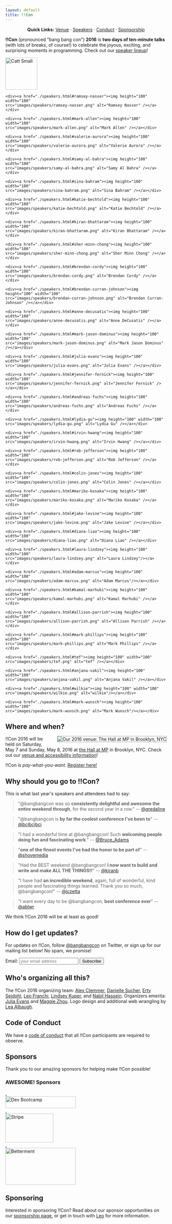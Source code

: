 ```yaml
---
layout: default
title: !!Con
---
```


<p style="text-align: center;">
    <strong>Quick Links:</strong>
    <a href="venue-accessibility.html">Venue</a>
    &middot; <a href="speakers.html">Speakers</a>
    &middot; <a href="conduct.html">Conduct</a>
    &middot; <a href="sponsors.html">Sponsorship</a>
</p>

**!!Con** (pronounced "bang bang con") **2016** is **two days of
ten-minute talks** (with lots of breaks, of course!) to celebrate the
joyous, exciting, and surprising moments in programming.  Check out
our [speaker lineup](speakers.html)!

<a name="speaking" id="speaking"></a>

<div class="speaker-pics">
    <div><a href="./speakers.html#catt-small"><img height="100" width="100"
    src="images/speakers/catt-small.png" alt="Catt Small" /></a></div>

    <div><a href="./speakers.html#ramsey-nasser"><img height="100" width="100"
    src="images/speakers/ramsey-nasser.png" alt="Ramsey Nasser" /></a></div>

    <div><a href="./speakers.html#mark-allen"><img height="100" width="100"
    src="images/speakers/mark-allen.png" alt="Mark Allen" /></a></div>

    <div><a href="./speakers.html#valerie-aurora"><img height="100" width="100"
    src="images/speakers/valerie-aurora.png" alt="Valerie Aurora" /></a></div>

    <div><a href="./speakers.html#samy-al-bahra"><img height="100" width="100"
    src="images/speakers/samy-al-bahra.png" alt="Samy Al Bahra" /></a></div>

    <div><a href="./speakers.html#sina-bahram"><img height="100" width="100"
    src="images/speakers/sina-bahram.png" alt="Sina Bahram" /></a></div>

    <div><a href="./speakers.html#katie-bechtold"><img height="100" width="100"
    src="images/speakers/katie-bechtold.png" alt="Katie Bechtold" /></a></div>

    <div><a href="./speakers.html#kiran-bhattaram"><img height="100" width="100"
    src="images/speakers/kiran-bhattaram.png" alt="Kiran Bhattaram" /></a></div>

    <div><a href="./speakers.html#sher-minn-chong"><img height="100" width="100"
    src="images/speakers/sher-minn-chong.png" alt="Sher Minn Chong" /></a></div>

    <div><a href="./speakers.html#brendan-cordy"><img height="100" width="100"
    src="images/speakers/brendan-cordy.png" alt="Brendan Cordy" /></a></div>

    <div><a href="./speakers.html#brendan-curran-johnson"><img height="100" width="100"
    src="images/speakers/brendan-curran-johnson.png" alt="Brendan Curran-Johnson" /></a></div>

    <div><a href="./speakers.html#anne-decusatis"><img height="100" width="100"
    src="images/speakers/anne-decusatis.png" alt="Anne DeCusatis" /></a></div>

    <div><a href="./speakers.html#mark-jason-dominus"><img height="100" width="100"
    src="images/speakers/mark-jason-dominus.png" alt="Mark Jason Dominus" /></a></div>

    <div><a href="./speakers.html#julia-evans"><img height="100" width="100"
    src="images/speakers/julia-evans.png" alt="Julia Evans" /></a></div>

    <div><a href="./speakers.html#jennifer-fernick"><img height="100" width="100"
    src="images/speakers/jennifer-fernick.png" alt="Jennifer Fernick" /></a></div>

    <div><a href="./speakers.html#andreas-fuchs"><img height="100" width="100"
    src="images/speakers/andreas-fuchs.png" alt="Andreas Fuchs" /></a></div>

    <div><a href="./speakers.html#lydia-gu"><img height="100" width="100"
    src="images/speakers/lydia-gu.png" alt="Lydia Gu" /></a></div>

    <div><a href="./speakers.html#irvin-hwang"><img height="100" width="100"
    src="images/speakers/irvin-hwang.png" alt="Irvin Hwang" /></a></div>

    <div><a href="./speakers.html#rob-jefferson"><img height="100" width="100"
    src="images/speakers/rob-jefferson.png" alt="Rob Jefferson" /></a></div>

    <div><a href="./speakers.html#colin-jones"><img height="100" width="100"
    src="images/speakers/colin-jones.png" alt="Colin Jones" /></a></div>

    <div><a href="./speakers.html#mariko-kosaka"><img height="100" width="100"
    src="images/speakers/mariko-kosaka.png" alt="Mariko Kosaka" /></a></div>

    <div><a href="./speakers.html#jake-levine"><img height="100" width="100"
    src="images/speakers/jake-levine.png" alt="Jake Levine" /></a></div>

    <div><a href="./speakers.html#diana-liao"><img height="100" width="100"
    src="images/speakers/diana-liao.png" alt="Diana Liao" /></a></div>

    <div><a href="./speakers.html#laura-lindzey"><img height="100" width="100"
    src="images/speakers/laura-lindzey.png" alt="Laura Lindzey"/></a></div>

    <div><a href="./speakers.html#adam-marcus"><img height="100" width="100"
    src="images/speakers/adam-marcus.png" alt="Adam Marcus"/></a></div>

    <div><a href="./speakers.html#kamal-marhubi"><img height="100" width="100"
    src="images/speakers/kamal-marhubi.png" alt="Kamal Marhubi" /></a></div>

    <div><a href="./speakers.html#allison-parrish"><img height="100" width="100"
    src="images/speakers/allison-parrish.png" alt="Allison Parrish" /></a></div>

    <div><a href="./speakers.html#mark-phillips"><img height="100" width="100"
    src="images/speakers/mark-phillips.png" alt="Mark Phillips" /></a></div>

    <div><a href="./speakers.html#tef"><img height="100" width="100"
    src="images/speakers/tef.png" alt="tef" /></a></div>

    <div><a href="./speakers.html#anjana-vakil"><img height="100" width="100"
    src="images/speakers/anjana-vakil.png" alt="Anjana Vakil" /></a></div>

    <div><a href="./speakers.html#wilkie"><img height="100" width="100"
    src="images/speakers/wilkie.png" alt="wilkie"/></a></div>

    <div><a href="./speakers.html#mark-wunsch"><img height="100" width="100"
    src="images/speakers/mark-wunsch.png" alt="Mark Wunsch"/></a></div>

</div>

<a name="where" id="where"></a>

## Where and when?

<div style="float: right">
<img src="images/2016-venue.jpg" style="border:1px solid #999; margin: 0px 0px 10px 24px;" alt="Our 2016 venue: The Hall at MP in Brooklyn, NYC" />
</div>

!!Con 2016 will be held on Saturday, May 7 and Sunday, May 8, 2016 at
<a href="http://thehallbrooklyn.com/">the Hall at MP</a> in Brooklyn,
NYC.  Check out our
[venue and accessibility information](venue-accessibility.html)!

!!Con is *pay-what-you-want*.  [Register here!](https://www.eventbrite.com/e/con-2016-tickets-24695082657)

<a name="testimonials" id="testimonials"></a>

## Why should you go to !!Con?

This is what last year's speakers and attendees had to say:

> "@bangbangcon was so **consistently delightful and awesome the
> entire weekend through**, for the second year in a row." --
> [@gredaline](https://twitter.com/gredaline/status/600314795951284224)

> "@bangbangcon is **by far the coolest conference I've been to**" --
> [@bcjbcjbcj](https://twitter.com/bcjbcjbcj/status/600050898837086208)

> "I had a wonderful time at @bangbangcon! Such **welcoming people
> doing fun and fascinating work**." --
> [@Bruce_Adams](https://twitter.com/Bruce_Adams/status/600112896010387456)

> "**one of the finest events I've had the honor to be part of**" --
> [@shovemedia](https://twitter.com/shovemedia/status/600066059345985537)

> "Had the BEST weekend @bangbangcon! **I now want to build and write
> and make ALL THE THINGS!!**" --
> [@kiranb](https://twitter.com/kiranb/status/600129399762100226)

> "I have had **an incredible weekend**, again, full of wonderful,
> kind people and fascinating things learned. Thank you so much,
> @bangbangcon!" --
> [@jczetta](https://twitter.com/jczetta/status/600148410650472448)

> "I want every day to be @bangbangcon, **best conference ever**" --
> [@ablwr](https://twitter.com/ablwr/status/599727141660524546)

We think !!Con 2016 will be at least as good!

## How do I get updates?

For updates on !!Con, follow
[@bangbangcon](https://twitter.com/bangbangcon) on Twitter, or sign up
for our mailing list below! No spam, we promise!

<!-- Begin MailChimp Signup Form -->
<div id="mc_embed_signup">
<form action="http://bangbangcon.us3.list-manage.com/subscribe/post?u=37b924b9d7d71dc7aa1a52b4c&amp;id=9f9ec7c469" method="post" id="mc-embedded-subscribe-form" name="mc-embedded-subscribe-form" class="validate" target="_blank" style="background-color: inherit;" novalidate>
<div class="mc-field-group">
<label for="mce-EMAIL">Email:</label>
<input type="email" value="" name="EMAIL" class="required email" id="mce-EMAIL" placeholder='your email address'>
<input type="submit" value="Subscribe" name="subscribe" id="mc-embedded-subscribe" class="button">
</div>
<div id="mce-responses" class="clear">
<div class="response" id="mce-error-response" style="display:none"></div>
<div class="response" id="mce-success-response" style="display:none"></div>
</div>
<!-- real people should not fill this in and expect good things - do not remove this or risk form bot signups-->
<div style="position: absolute; left: -50020px;">
<input type="text" name="b_37b924b9d7d71dc7aa1a52b4c_9f9ec7c469" value="">
</div>
</form>
</div>

<a name="organizers"></a>

## Who's organizing all this?

The !!Con 2016 organizing team:
[Alex Clemmer](https://twitter.com/hausdorff_space),
[Danielle Sucher](https://twitter.com/DanielleSucher),
[Erty Seidohl](https://twitter.com/ertyseidohl),
[Leo Franchi](https://twitter.com/lfranchi),
[Lindsey Kuper](https://twitter.com/lindsey), and
[Nabil Hassein](https://twitter.com/NabilHassein).  Organizers
emerita: [Julia Evans](https://twitter.com/b0rk) and
[Maggie Zhou](https://twitter.com/zmagg).  Logo design and additional
web wrangling by [Lea Albaugh](http://twitter.com/doridoidea).

## Code of Conduct

We have a [code of conduct](conduct.html) that all !!Con participants
are required to observe.

## Sponsors

Thank you to our amazing sponsors for helping make !!Con possible!

<div class="sponsor-list">
    <h3>AWESOME! Sponsors</h3>
    <div class="sponsor"><a href="http://devbootcamp.com" target="_blank"><span class="magic">.</span><div class="logo"><img height="37" width="220"
    alt="Dev Bootcamp" src="images/sponsors/devbootcamp-logo.png" /></div></a></div>
    <div class="sponsor"><a href="https://stripe.com" target="_blank"><span class="magic">.</span><div class="logo"><img height="90" width="150"
    alt="Stripe" src="images/sponsors/stripe.png" /></div></a></div>
    <div class="sponsor"><a href="https://betterment.com" target="_blank"><span class="magic">.</span><div class="logo"><img height="115" width="220"
    alt="Betterment" src="images/sponsors/betterment.png" /></div></a></div>
</div>

## Sponsoring

Interested in sponsoring !!Con? Read about our sponsor opportunities
on our [sponsorship page](sponsors.html), or get in touch with
[Leo](mailto:lfranchi@gmail.com) for more information.

